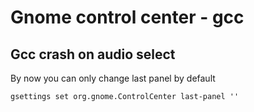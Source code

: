 # Gnome control center - gcc

## Gcc crash on audio select

By now you can only change last panel by default

    gsettings set org.gnome.ControlCenter last-panel ''
